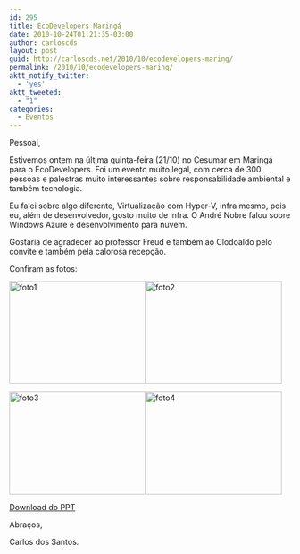 ```yaml
---
id: 295
title: EcoDevelopers Maringá
date: 2010-10-24T01:21:35-03:00
author: carloscds
layout: post
guid: http://carloscds.net/2010/10/ecodevelopers-maring/
permalink: /2010/10/ecodevelopers-maring/
aktt_notify_twitter:
  - 'yes'
aktt_tweeted:
  - "1"
categories:
  - Eventos
---
```

Pessoal,

Estivemos ontem na última quinta-feira (21/10) no Cesumar em Maringá para o EcoDevelopers. Foi um evento muito legal, com cerca de 300 pessoas e palestras muito interessantes sobre responsabilidade ambiental e também tecnologia.

Eu falei sobre algo diferente, Virtualização com Hyper-V, infra mesmo, pois eu, além de desenvolvedor, gosto muito de infra. O André Nobre falou sobre Windows Azure e desenvolvimento para nuvem.

Gostaria de agradecer ao professor Freud e também ao Clodoaldo pelo convite e também pela calorosa recepção.

Confiram as fotos:

[<img style="background-image: none; border-bottom: 0px; border-left: 0px; margin: 0px; padding-left: 0px; padding-right: 0px; display: inline; border-top: 0px; border-right: 0px; padding-top: 0px" title="foto1" border="0" alt="foto1" src="http://carloscds.net/wp-content/uploads/2010/10/foto1_thumb.jpg" width="244" height="184" />](http://carloscds.net/wp-content/uploads/2010/10/foto1.jpg)[<img style="background-image: none; border-bottom: 0px; border-left: 0px; margin: 0px; padding-left: 0px; padding-right: 0px; display: inline; border-top: 0px; border-right: 0px; padding-top: 0px" title="foto2" border="0" alt="foto2" src="http://carloscds.net/wp-content/uploads/2010/10/foto2_thumb.jpg" width="244" height="184" />](http://carloscds.net/wp-content/uploads/2010/10/foto2.jpg)

[<img style="background-image: none; border-bottom: 0px; border-left: 0px; margin: ; padding-left: 0px; padding-right: 0px; display: inline; border-top: 0px; border-right: 0px; padding-top: 0px" title="foto3" border="0" alt="foto3" src="http://carloscds.net/wp-content/uploads/2010/10/foto3_thumb.jpg" width="244" height="184" />](http://carloscds.net/wp-content/uploads/2010/10/foto3.jpg)[<img style="background-image: none; border-bottom: 0px; border-left: 0px; margin: ; padding-left: 0px; padding-right: 0px; display: inline; border-top: 0px; border-right: 0px; padding-top: 0px" title="foto4" border="0" alt="foto4" src="http://carloscds.net/wp-content/uploads/2010/10/foto4_thumb.jpg" width="244" height="184" />](http://carloscds.net/wp-content/uploads/2010/10/foto4.jpg)

<a href="http://www.slideshare.net/carloscds/virtualizao-com-hyperv" target="_blank">Download do PPT</a>

Abraços,

Carlos dos Santos.